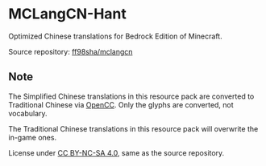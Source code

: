 # MCLangCN-Hant

Optimized Chinese translations for Bedrock Edition of Minecraft.

Source repository: [ff98sha/mclangcn](https://github.com/ff98sha/mclangcn)

## Note

The Simplified Chinese translations in this resource pack are converted to Traditional Chinese via [OpenCC](https://github.com/BYVoid/OpenCC). Only the glyphs are converted, not vocabulary.

The Traditional Chinese translations in this resource pack will overwrite the in-game ones.

License under [CC BY-NC-SA 4.0](https://creativecommons.org/licenses/by-nc-sa/4.0/deed), same as the source repository.
